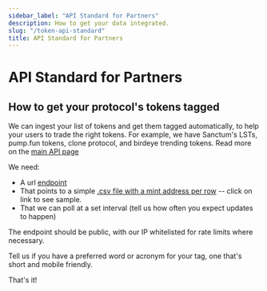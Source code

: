 ```yaml
---
sidebar_label: "API Standard for Partners"
description: How to get your data integrated.
slug: "/token-api-standard"
title: API Standard for Partners
---
```

# API Standard for Partners
## How to get your protocol's tokens tagged

We can ingest your list of tokens and get them tagged automatically, to help your users to trade the right tokens. For example, we have Sanctum's LSTs, pump.fun tokens, clone protocol, and birdeye trending tokens. Read more on the [main API page](./token-list/token-list-api)


We need:
- A url [endpoint](https://raw.githubusercontent.com/jup-ag/token-list/main/examples/sample_tags.csv)
- That points to a simple [.csv file with a mint address per row](https://raw.githubusercontent.com/jup-ag/token-list/main/examples/sample_tags.csv) -- click on link to see sample.
- That we can poll at a set interval (tell us how often you expect updates to happen)

The endpoint should be public, with our IP whitelisted for rate limits where necessary. 

Tell us if you have a preferred word or acronym for your tag, one that's short and mobile friendly.

That's it!